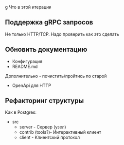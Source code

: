 g Что в этой итерации

## Поддержка gRPC запросов

Не только HTTP/TCP.
Надо проверить как это сделать

## Обновить документацию

- Конфигурация
- README.md

Дополнительно - почистить/пройтись по старой

- OpenApi для HTTP

## Рефакторинг структуры

Как в Postgres:

- src
    - server - Сервер (узел)
    - contrib (tools?)- Интерактивный клиент
    - client - Клиентский протокол

